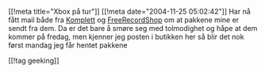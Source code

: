 [[!meta  title="Xbox på tur"]]
[[!meta  date="2004-11-25 05:02:42"]]
Har nå fått mail både fra <a href="http://www.komplett.no">Komplett</a> og <a href="http://www.freerecordshop.no">FreeRecordShop</a> om at pakkene mine er sendt fra dem. Da er det bare å smøre seg med tolmodighet og håpe at dem kommer på fredag, men kjenner jeg posten i butikken her så blir det nok først mandag jeg får hentet pakkene

[[!tag  geeking]]